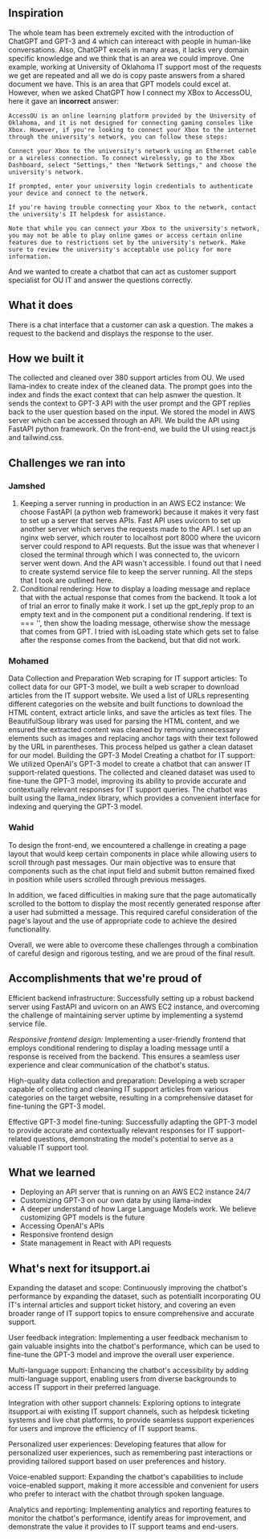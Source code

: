 ## Inspiration
The whole team has been extremely excited with the introduction of ChatGPT and GPT-3 and 4 which can intereact with people in human-like conversations. Also, ChatGPT excels in many areas, it lacks very domain specific knowledge and we think that is an area we could improve. One example, working at University of Oklahoma IT support most of the requests we get are repeated and all we do is copy paste answers from a shared document we have. This is an area that GPT models could excel at. However, when we asked ChatGPT how I connect my XBox to AccessOU, here it gave an **incorrect** answer: 
```
AccessOU is an online learning platform provided by the University of Oklahoma, and it is not designed for connecting gaming consoles like Xbox. However, if you're looking to connect your Xbox to the internet through the university's network, you can follow these steps:

Connect your Xbox to the university's network using an Ethernet cable or a wireless connection. To connect wirelessly, go to the Xbox Dashboard, select "Settings," then "Network Settings," and choose the university's network.

If prompted, enter your university login credentials to authenticate your device and connect to the network.

If you're having trouble connecting your Xbox to the network, contact the university's IT helpdesk for assistance.

Note that while you can connect your Xbox to the university's network, you may not be able to play online games or access certain online features due to restrictions set by the university's network. Make sure to review the university's acceptable use policy for more information.
```

And we wanted to create a chatbot that can act as customer support specialist for OU IT and answer the questions correctly. 
## What it does
There is a chat interface that a customer can ask a question. The makes a request to the backend and displays the response to the user. 
## How we built it
The collected and cleaned over 380 support articles from OU. We used llama-index to create index of the cleaned data. The prompt goes into the index and finds the exact context that can help asnwer the question. It sends the context to GPT-3 API with the user prompt and the GPT replies back to the user question based on the input. We stored the model in AWS server which can be accessed through an API. We build the API using FastAPI python framework. On the front-end, we build the UI using react.js and tailwind.css. 

## Challenges we ran into
### Jamshed
1. Keeping a server running in production in an AWS EC2 instance: We choose FastAPI (a python web framework) because it makes it very fast to set up a server that serves APIs. Fast API uses uvicorn to set up another server which serves the requests made to the API. I set up an nginx web server, which router to localhost port 8000 where the uvicorn server could respond to API requests. But the issue was that whenever I closed the terminal through which I was connected to, the uvicorn server went down. And the API wasn't accessible. I found out that I need to create systemd service file to keep the server running. All the steps that I took are outlined here.
1. Conditional rendering: How to display a loading message and replace that with the actual response that comes from the backend. It took a lot of trial an error to finally make it work. I set up the gpt_reply prop to an empty text and in the component put a conditional rendering. If text is === '', then show the loading message, otherwise show the message that comes from GPT. I tried with isLoading state which gets set to false after the response comes from the backend, but that did not work.

### Mohamed
Data Collection and Preparation
Web scraping for IT support articles: To collect data for our GPT-3 model, we built a web scraper to download articles from the IT support website. We used a list of URLs representing different categories on the website and built functions to download the HTML content, extract article links, and save the articles as text files. The BeautifulSoup library was used for parsing the HTML content, and we ensured the extracted content was cleaned by removing unnecessary elements such as images and replacing anchor tags with their text followed by the URL in parentheses. This process helped us gather a clean dataset for our model.
Building the GPT-3 Model
Creating a chatbot for IT support: We utilized OpenAI's GPT-3 model to create a chatbot that can answer IT support-related questions. The collected and cleaned dataset was used to fine-tune the GPT-3 model, improving its ability to provide accurate and contextually relevant responses for IT support queries. The chatbot was built using the llama_index library, which provides a convenient interface for indexing and querying the GPT-3 model.


### Wahid
To design the front-end, we encountered a challenge in creating a page layout that would keep certain components in place while allowing users to scroll through past messages. Our main objective was to ensure that components such as the chat input field and submit button remained fixed in position while users scrolled through previous messages.

In addition, we faced difficulties in making sure that the page automatically scrolled to the bottom to display the most recently generated response after a user had submitted a message. This required careful consideration of the page's layout and the use of appropriate code to achieve the desired functionality.

Overall, we were able to overcome these challenges through a combination of careful design and rigorous testing, and we are proud of the final result.

## Accomplishments that we're proud of

Efficient backend infrastructure: Successfully setting up a robust backend server using FastAPI and uvicorn on an AWS EC2 instance, and overcoming the challenge of maintaining server uptime by implementing a systemd service file.

*Responsive frontend design:* Implementing a user-friendly frontend that employs conditional rendering to display a loading message until a response is received from the backend. This ensures a seamless user experience and clear communication of the chatbot's status.

High-quality data collection and preparation: Developing a web scraper capable of collecting and cleaning IT support articles from various categories on the target website, resulting in a comprehensive dataset for fine-tuning the GPT-3 model.

Effective GPT-3 model fine-tuning: Successfully adapting the GPT-3 model to provide accurate and contextually relevant responses for IT support-related questions, demonstrating the model's potential to serve as a valuable IT support tool.

## What we learned
- Deploying an API server that is running on an AWS EC2 instance 24/7
- Customizing GPT-3 on our own data by using llama-index
- A deeper understand of how Large Language Models work. We believe customizing GPT models is the future
- Accessing OpenAI's APIs
- Responsive frontend design
- State management in React with API requests 

## What's next for itsupport.ai
Expanding the dataset and scope: Continuously improving the chatbot's performance by expanding the dataset, such as potentiallt incorporating OU IT's internal articles and support ticket history, and covering an even broader range of IT support topics to ensure comprehensive and accurate support.

User feedback integration: Implementing a user feedback mechanism to gain valuable insights into the chatbot's performance, which can be used to fine-tune the GPT-3 model and improve the overall user experience.

Multi-language support: Enhancing the chatbot's accessibility by adding multi-language support, enabling users from diverse backgrounds to access IT support in their preferred language.

Integration with other support channels: Exploring options to integrate itsupport.ai with existing IT support channels, such as helpdesk ticketing systems and live chat platforms, to provide seamless support experiences for users and improve the efficiency of IT support teams.

Personalized user experiences: Developing features that allow for personalized user experiences, such as remembering past interactions or providing tailored support based on user preferences and history.

Voice-enabled support: Expanding the chatbot's capabilities to include voice-enabled support, making it more accessible and convenient for users who prefer to interact with the chatbot through spoken language.

Analytics and reporting: Implementing analytics and reporting features to monitor the chatbot's performance, identify areas for improvement, and demonstrate the value it provides to IT support teams and end-users.
